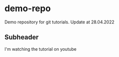 # demo-repo

Demo repository for git tutorials.
Update at 28.04.2022

## Subheader

I'm watching the tutorial on youtube

